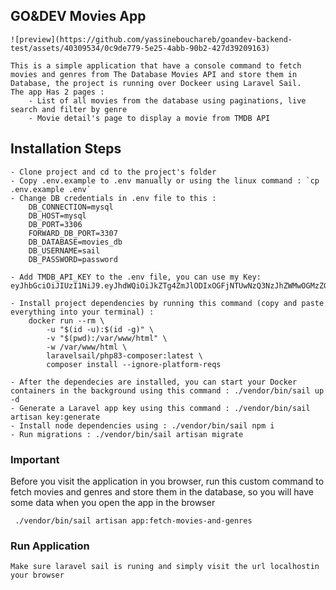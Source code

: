 ## GO&DEV Movies App
    ![preview](https://github.com/yassinebouchareb/goandev-backend-test/assets/40309534/0c9de779-5e25-4abb-90b2-427d39209163)

    This is a simple application that have a console command to fetch movies and genres from The Database Movies API and store them in Database, the project is running over Dockeer using Laravel Sail.
    The app Has 2 pages : 
        - List of all movies from the database using paginations, live search and filter by genre
        - Movie detail's page to display a movie from TMDB API
        
## Installation Steps
    - Clone project and cd to the project's folder
    - Copy .env.example to .env manually or using the linux command : `cp .env.example .env`
    - Change DB credentials in .env file to this : 
        DB_CONNECTION=mysql
        DB_HOST=mysql
        DB_PORT=3306
        FORWARD_DB_PORT=3307
        DB_DATABASE=movies_db
        DB_USERNAME=sail
        DB_PASSWORD=password
        
    - Add TMDB_API_KEY to the .env file, you can use my Key: eyJhbGciOiJIUzI1NiJ9.eyJhdWQiOiJkZTg4ZmJlODIxOGFjNTUwNzQ3NzJhZWMwOGMzZGJmMiIsInN1YiI6IjVlN2JkYzFmNmM3NGI5NGU5NWM5MGVlYiIsInNjb3BlcyI6WyJhcGlfcmVhZCJdLCJ2ZXJzaW9uIjoxfQ.V7zby7Pzza2paODnzTr4Moqg4yNK2njKx_MqIugsWhg
    
    - Install project dependencies by running this command (copy and paste everything into your terminal) : 
        docker run --rm \
            -u "$(id -u):$(id -g)" \
            -v "$(pwd):/var/www/html" \
            -w /var/www/html \
            laravelsail/php83-composer:latest \
            composer install --ignore-platform-reqs

    - After the dependecies are installed, you can start your Docker containers in the background using this command : ./vendor/bin/sail up -d
    - Generate a Laravel app key using this command : ./vendor/bin/sail artisan key:generate
    - Install node dependencies using : ./vendor/bin/sail npm i
    - Run migrations : ./vendor/bin/sail artisan migrate

### Important
 Before you visit the application in you browser, run this custom command to fetch movies and genres and store them in the database, so you will have some data when you open the app in the browser

     ./vendor/bin/sail artisan app:fetch-movies-and-genres
    
 
### Run Application
    Make sure laravel sail is runing and simply visit the url localhostin your browser
 
      
    
    
